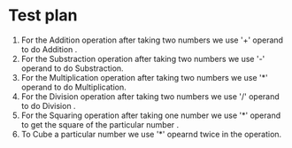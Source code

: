 # Test plan

1. For the Addition operation after taking two numbers we use '+' operand to do Addition .
2. For the Substraction operation after taking two numbers we use '-' operand to do Substraction.
3. For the Multiplication operation after taking two numbers we use '*' operand to do Multiplication.
4. For the Division operation after taking two numbers we use '/' operand to do Division .
5. For the Squaring operation after taking one  number we use '*' operand to get the square of the particular number .
6. To Cube a particular number we use '*' opearnd twice in the operation.